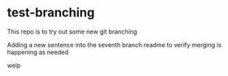 # test-branching

This repo is to try out some new git branching

Adding a new sentence into the seventh branch readme to verify merging is happening as needed


welp